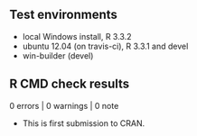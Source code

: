 ## Test environments
* local Windows install, R 3.3.2
* ubuntu 12.04 (on travis-ci), R 3.3.1 and devel
* win-builder (devel)

## R CMD check results

0 errors | 0 warnings | 0 note

* This is first submission to CRAN.
